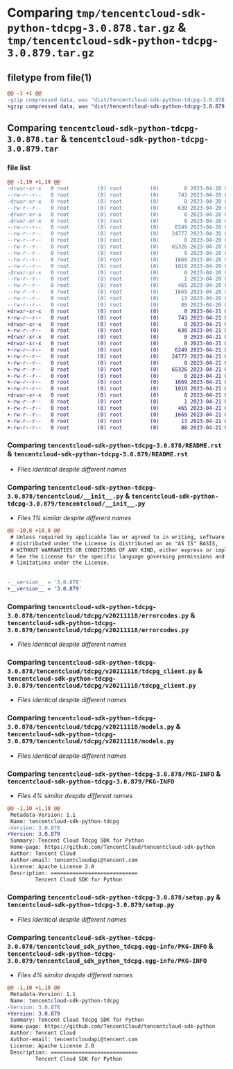 # Comparing `tmp/tencentcloud-sdk-python-tdcpg-3.0.878.tar.gz` & `tmp/tencentcloud-sdk-python-tdcpg-3.0.879.tar.gz`

## filetype from file(1)

```diff
@@ -1 +1 @@
-gzip compressed data, was "dist/tencentcloud-sdk-python-tdcpg-3.0.878.tar", last modified: Thu Apr 20 00:48:51 2023, max compression
+gzip compressed data, was "dist/tencentcloud-sdk-python-tdcpg-3.0.879.tar", last modified: Fri Apr 21 01:02:25 2023, max compression
```

## Comparing `tencentcloud-sdk-python-tdcpg-3.0.878.tar` & `tencentcloud-sdk-python-tdcpg-3.0.879.tar`

### file list

```diff
@@ -1,19 +1,19 @@
-drwxr-xr-x   0 root         (0) root         (0)        0 2023-04-20 00:48:51.000000 tencentcloud-sdk-python-tdcpg-3.0.878/
--rw-r--r--   0 root         (0) root         (0)      743 2023-04-20 00:48:51.000000 tencentcloud-sdk-python-tdcpg-3.0.878/README.rst
-drwxr-xr-x   0 root         (0) root         (0)        0 2023-04-20 00:48:51.000000 tencentcloud-sdk-python-tdcpg-3.0.878/tencentcloud/
--rw-r--r--   0 root         (0) root         (0)      630 2023-04-20 00:48:51.000000 tencentcloud-sdk-python-tdcpg-3.0.878/tencentcloud/__init__.py
-drwxr-xr-x   0 root         (0) root         (0)        0 2023-04-20 00:48:51.000000 tencentcloud-sdk-python-tdcpg-3.0.878/tencentcloud/tdcpg/
-drwxr-xr-x   0 root         (0) root         (0)        0 2023-04-20 00:48:51.000000 tencentcloud-sdk-python-tdcpg-3.0.878/tencentcloud/tdcpg/v20211118/
--rw-r--r--   0 root         (0) root         (0)     6249 2023-04-20 00:48:51.000000 tencentcloud-sdk-python-tdcpg-3.0.878/tencentcloud/tdcpg/v20211118/errorcodes.py
--rw-r--r--   0 root         (0) root         (0)    24777 2023-04-20 00:48:51.000000 tencentcloud-sdk-python-tdcpg-3.0.878/tencentcloud/tdcpg/v20211118/tdcpg_client.py
--rw-r--r--   0 root         (0) root         (0)        0 2023-04-20 00:48:51.000000 tencentcloud-sdk-python-tdcpg-3.0.878/tencentcloud/tdcpg/v20211118/__init__.py
--rw-r--r--   0 root         (0) root         (0)    65326 2023-04-20 00:48:51.000000 tencentcloud-sdk-python-tdcpg-3.0.878/tencentcloud/tdcpg/v20211118/models.py
--rw-r--r--   0 root         (0) root         (0)        0 2023-04-20 00:48:51.000000 tencentcloud-sdk-python-tdcpg-3.0.878/tencentcloud/tdcpg/__init__.py
--rw-r--r--   0 root         (0) root         (0)     1669 2023-04-20 00:48:51.000000 tencentcloud-sdk-python-tdcpg-3.0.878/PKG-INFO
--rw-r--r--   0 root         (0) root         (0)     1010 2023-04-20 00:48:51.000000 tencentcloud-sdk-python-tdcpg-3.0.878/setup.py
-drwxr-xr-x   0 root         (0) root         (0)        0 2023-04-20 00:48:51.000000 tencentcloud-sdk-python-tdcpg-3.0.878/tencentcloud_sdk_python_tdcpg.egg-info/
--rw-r--r--   0 root         (0) root         (0)        1 2023-04-20 00:48:51.000000 tencentcloud-sdk-python-tdcpg-3.0.878/tencentcloud_sdk_python_tdcpg.egg-info/dependency_links.txt
--rw-r--r--   0 root         (0) root         (0)      465 2023-04-20 00:48:51.000000 tencentcloud-sdk-python-tdcpg-3.0.878/tencentcloud_sdk_python_tdcpg.egg-info/SOURCES.txt
--rw-r--r--   0 root         (0) root         (0)     1669 2023-04-20 00:48:51.000000 tencentcloud-sdk-python-tdcpg-3.0.878/tencentcloud_sdk_python_tdcpg.egg-info/PKG-INFO
--rw-r--r--   0 root         (0) root         (0)       13 2023-04-20 00:48:51.000000 tencentcloud-sdk-python-tdcpg-3.0.878/tencentcloud_sdk_python_tdcpg.egg-info/top_level.txt
--rw-r--r--   0 root         (0) root         (0)       88 2023-04-20 00:48:51.000000 tencentcloud-sdk-python-tdcpg-3.0.878/setup.cfg
+drwxr-xr-x   0 root         (0) root         (0)        0 2023-04-21 01:02:25.000000 tencentcloud-sdk-python-tdcpg-3.0.879/
+-rw-r--r--   0 root         (0) root         (0)      743 2023-04-21 01:02:25.000000 tencentcloud-sdk-python-tdcpg-3.0.879/README.rst
+drwxr-xr-x   0 root         (0) root         (0)        0 2023-04-21 01:02:25.000000 tencentcloud-sdk-python-tdcpg-3.0.879/tencentcloud/
+-rw-r--r--   0 root         (0) root         (0)      630 2023-04-21 01:02:25.000000 tencentcloud-sdk-python-tdcpg-3.0.879/tencentcloud/__init__.py
+drwxr-xr-x   0 root         (0) root         (0)        0 2023-04-21 01:02:25.000000 tencentcloud-sdk-python-tdcpg-3.0.879/tencentcloud/tdcpg/
+drwxr-xr-x   0 root         (0) root         (0)        0 2023-04-21 01:02:25.000000 tencentcloud-sdk-python-tdcpg-3.0.879/tencentcloud/tdcpg/v20211118/
+-rw-r--r--   0 root         (0) root         (0)     6249 2023-04-21 01:02:25.000000 tencentcloud-sdk-python-tdcpg-3.0.879/tencentcloud/tdcpg/v20211118/errorcodes.py
+-rw-r--r--   0 root         (0) root         (0)    24777 2023-04-21 01:02:25.000000 tencentcloud-sdk-python-tdcpg-3.0.879/tencentcloud/tdcpg/v20211118/tdcpg_client.py
+-rw-r--r--   0 root         (0) root         (0)        0 2023-04-21 01:02:25.000000 tencentcloud-sdk-python-tdcpg-3.0.879/tencentcloud/tdcpg/v20211118/__init__.py
+-rw-r--r--   0 root         (0) root         (0)    65326 2023-04-21 01:02:25.000000 tencentcloud-sdk-python-tdcpg-3.0.879/tencentcloud/tdcpg/v20211118/models.py
+-rw-r--r--   0 root         (0) root         (0)        0 2023-04-21 01:02:25.000000 tencentcloud-sdk-python-tdcpg-3.0.879/tencentcloud/tdcpg/__init__.py
+-rw-r--r--   0 root         (0) root         (0)     1669 2023-04-21 01:02:25.000000 tencentcloud-sdk-python-tdcpg-3.0.879/PKG-INFO
+-rw-r--r--   0 root         (0) root         (0)     1010 2023-04-21 01:02:25.000000 tencentcloud-sdk-python-tdcpg-3.0.879/setup.py
+drwxr-xr-x   0 root         (0) root         (0)        0 2023-04-21 01:02:25.000000 tencentcloud-sdk-python-tdcpg-3.0.879/tencentcloud_sdk_python_tdcpg.egg-info/
+-rw-r--r--   0 root         (0) root         (0)        1 2023-04-21 01:02:25.000000 tencentcloud-sdk-python-tdcpg-3.0.879/tencentcloud_sdk_python_tdcpg.egg-info/dependency_links.txt
+-rw-r--r--   0 root         (0) root         (0)      465 2023-04-21 01:02:25.000000 tencentcloud-sdk-python-tdcpg-3.0.879/tencentcloud_sdk_python_tdcpg.egg-info/SOURCES.txt
+-rw-r--r--   0 root         (0) root         (0)     1669 2023-04-21 01:02:25.000000 tencentcloud-sdk-python-tdcpg-3.0.879/tencentcloud_sdk_python_tdcpg.egg-info/PKG-INFO
+-rw-r--r--   0 root         (0) root         (0)       13 2023-04-21 01:02:25.000000 tencentcloud-sdk-python-tdcpg-3.0.879/tencentcloud_sdk_python_tdcpg.egg-info/top_level.txt
+-rw-r--r--   0 root         (0) root         (0)       88 2023-04-21 01:02:25.000000 tencentcloud-sdk-python-tdcpg-3.0.879/setup.cfg
```

### Comparing `tencentcloud-sdk-python-tdcpg-3.0.878/README.rst` & `tencentcloud-sdk-python-tdcpg-3.0.879/README.rst`

 * *Files identical despite different names*

### Comparing `tencentcloud-sdk-python-tdcpg-3.0.878/tencentcloud/__init__.py` & `tencentcloud-sdk-python-tdcpg-3.0.879/tencentcloud/__init__.py`

 * *Files 1% similar despite different names*

```diff
@@ -10,8 +10,8 @@
 # Unless required by applicable law or agreed to in writing, software
 # distributed under the License is distributed on an "AS IS" BASIS,
 # WITHOUT WARRANTIES OR CONDITIONS OF ANY KIND, either express or implied.
 # See the License for the specific language governing permissions and
 # limitations under the License.
 
 
-__version__ = '3.0.878'
+__version__ = '3.0.879'
```

### Comparing `tencentcloud-sdk-python-tdcpg-3.0.878/tencentcloud/tdcpg/v20211118/errorcodes.py` & `tencentcloud-sdk-python-tdcpg-3.0.879/tencentcloud/tdcpg/v20211118/errorcodes.py`

 * *Files identical despite different names*

### Comparing `tencentcloud-sdk-python-tdcpg-3.0.878/tencentcloud/tdcpg/v20211118/tdcpg_client.py` & `tencentcloud-sdk-python-tdcpg-3.0.879/tencentcloud/tdcpg/v20211118/tdcpg_client.py`

 * *Files identical despite different names*

### Comparing `tencentcloud-sdk-python-tdcpg-3.0.878/tencentcloud/tdcpg/v20211118/models.py` & `tencentcloud-sdk-python-tdcpg-3.0.879/tencentcloud/tdcpg/v20211118/models.py`

 * *Files identical despite different names*

### Comparing `tencentcloud-sdk-python-tdcpg-3.0.878/PKG-INFO` & `tencentcloud-sdk-python-tdcpg-3.0.879/PKG-INFO`

 * *Files 4% similar despite different names*

```diff
@@ -1,10 +1,10 @@
 Metadata-Version: 1.1
 Name: tencentcloud-sdk-python-tdcpg
-Version: 3.0.878
+Version: 3.0.879
 Summary: Tencent Cloud Tdcpg SDK for Python
 Home-page: https://github.com/TencentCloud/tencentcloud-sdk-python
 Author: Tencent Cloud
 Author-email: tencentcloudapi@tencent.com
 License: Apache License 2.0
 Description: ============================
         Tencent Cloud SDK for Python
```

### Comparing `tencentcloud-sdk-python-tdcpg-3.0.878/setup.py` & `tencentcloud-sdk-python-tdcpg-3.0.879/setup.py`

 * *Files identical despite different names*

### Comparing `tencentcloud-sdk-python-tdcpg-3.0.878/tencentcloud_sdk_python_tdcpg.egg-info/PKG-INFO` & `tencentcloud-sdk-python-tdcpg-3.0.879/tencentcloud_sdk_python_tdcpg.egg-info/PKG-INFO`

 * *Files 4% similar despite different names*

```diff
@@ -1,10 +1,10 @@
 Metadata-Version: 1.1
 Name: tencentcloud-sdk-python-tdcpg
-Version: 3.0.878
+Version: 3.0.879
 Summary: Tencent Cloud Tdcpg SDK for Python
 Home-page: https://github.com/TencentCloud/tencentcloud-sdk-python
 Author: Tencent Cloud
 Author-email: tencentcloudapi@tencent.com
 License: Apache License 2.0
 Description: ============================
         Tencent Cloud SDK for Python
```

